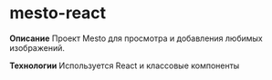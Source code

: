 # mesto-react

**Описание**
Проект Mesto для просмотра и добавления любимых изображений.

**Технологии**
Используется React и классовые компоненты